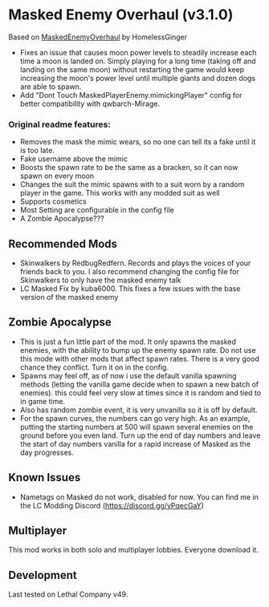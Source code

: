 # Masked Enemy Overhaul (v3.1.0)

Based on [MaskedEnemyOverhaul](https://thunderstore.io/c/lethal-company/p/HomelessGinger/MaskedEnemyOverhaul/) by HomelessGinger

* Fixes an issue that causes moon power levels to steadily increase each time a moon is landed on. Simply playing for a long time (taking off and landing on the same moon) without restarting the game would keep increasing the moon's power level until multiple giants and dozen dogs are able to spawn.
* Add "Dont Touch MaskedPlayerEnemy.mimickingPlayer" config for better compatibility with qwbarch-Mirage.


### Original readme features:

+ Removes the mask the mimic wears, so no one can tell its a fake until it is too late. 
+ Fake username above the mimic
+ Boosts the spawn rate to be the same as a bracken, so it can now spawn on every moon
+ Changes the suit the mimic spawns with to a suit worn by a random player in the game. This works with any modded suit as well
+ Supports cosmetics
+ Most Setting are configurable in the config file
+ A Zombie Apocalypse???

## Recommended Mods
+ Skinwalkers by RedbugRedfern. Records and plays the voices of your friends back to you. I also recommend changing the config file for Skinwalkers to only have the masked enemy talk
+ LC Masked Fix by kuba6000. This fixes a few issues with the base version of the masked enemy

## Zombie Apocalypse
+ This is just a fun little part of the mod. It only spawns the masked enemies, with the ability to bump up the enemy spawn rate. Do not use this mode with other mods that affect spawn rates. There is a very good chance they conflict. Turn it on in the config.
+ Spawns may feel off, as of now i use the default vanilla spawning methods (letting the vanilla game decide when to spawn a new batch of enemies). this could feel very slow at times since it is random and tied to in game time.
+ Also has random zombie event, it is very unvanilla so it is off by default. 
+ For the spawn curves, the numbers can go very high. As an example, putting the starting numbers at 500 will spawn several enemies on the ground before you even land. Turn up the end of day numbers and leave the start of day numbers vanilla for a rapid increase of Masked as the day progresses.

## Known Issues
+ Nametags on Masked do not work, disabled for now. You can find me in the LC Modding Discord (https://discord.gg/yPqecGaY)

## Multiplayer
This mod works in both solo and multiplayer lobbies. Everyone download it.

## Development
Last tested on Lethal Company v49.
